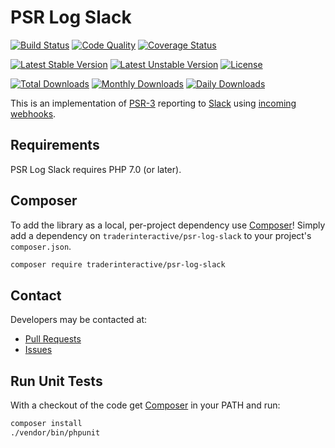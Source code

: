 # PSR Log Slack

[![Build Status](https://travis-ci.org/traderinteractive/psr-log-slack.svg?branch=master)](https://travis-ci.org/traderinteractive/psr-log-slack)
[![Code Quality](https://scrutinizer-ci.com/g/traderinteractive/psr-log-slack/badges/quality-score.png?b=master)](https://scrutinizer-ci.com/g/traderinteractive/psr-log-slack/?branch=master)
[![Coverage Status](https://coveralls.io/repos/github/traderinteractive/psr-log-slack/badge.svg?branch=master)](https://coveralls.io/github/traderinteractive/psr-log-slack?branch=master)

[![Latest Stable Version](https://poser.pugx.org/traderinteractive/psr-log-slack/v/stable)](https://packagist.org/packages/traderinteractive/psr-log-slack)
[![Latest Unstable Version](https://poser.pugx.org/traderinteractive/psr-log-slack/v/unstable)](https://packagist.org/packages/traderinteractive/psr-log-slack)
[![License](https://poser.pugx.org/traderinteractive/psr-log-slack/license)](https://packagist.org/packages/traderinteractive/psr-log-slack)

[![Total Downloads](https://poser.pugx.org/traderinteractive/psr-log-slack/downloads)](https://packagist.org/packages/traderinteractive/psr-log-slack)
[![Monthly Downloads](https://poser.pugx.org/traderinteractive/psr-log-slack/d/monthly)](https://packagist.org/packages/traderinteractive/psr-log-slack)
[![Daily Downloads](https://poser.pugx.org/traderinteractive/psr-log-slack/d/daily)](https://packagist.org/packages/traderinteractive/psr-log-slack)

This is an implementation of [PSR-3](https://github.com/php-fig/fig-standards/blob/master/accepted/PSR-3-logger-interface.md) reporting to [Slack](https://api.slack.com/) using [incoming webhooks](https://api.slack.com/incoming-webhooks).

## Requirements

PSR Log Slack requires PHP 7.0 (or later).

## Composer
To add the library as a local, per-project dependency use [Composer](http://getcomposer.org)! Simply add a dependency on `traderinteractive/psr-log-slack` to your project's `composer.json`.
```sh
composer require traderinteractive/psr-log-slack
```

## Contact
Developers may be contacted at:

 * [Pull Requests](https://github.com/traderinteractive/psr-log-slack/pulls)
 * [Issues](https://github.com/traderinteractive/psr-log-slack/issues)

## Run Unit Tests
With a checkout of the code get [Composer](http://getcomposer.org) in your PATH and run:

```sh
composer install
./vendor/bin/phpunit
